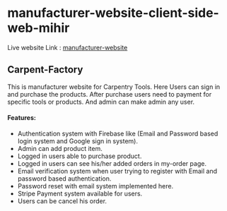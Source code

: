 # manufacturer-website-client-side-web-mihir

Live website Link : [manufacturer-website](https://manufacturer-website-4ba8c.web.app/)

## Carpent-Factory
   This is manufacturer website for Carpentry Tools. Here Users can sign in and purchase the products.
   After purchase users need to payment for specific tools or products.
   And admin can make admin any user.

  #### Features:
   * Authentication system with Firebase like (Email and Password based login system and Google sign in system).
   * Admin can add product item.
   * Logged in users able to purchase product.
   * Logged in users can see his/her added orders in my-order page.
   * Email verification system when user trying to register with Email and password based authentication.
   * Password reset with email system implemented here.
   * Stripe Payment system available for users.
   * Users can be cancel his order.
